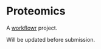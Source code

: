 # Proteomics

A [workflowr][] project.

[workflowr]: https://github.com/jdblischak/workflowr

Will be updated before submission.
